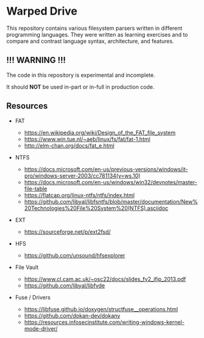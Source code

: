 Warped Drive
============

This repository contains various filesystem parsers written in different
programming languages. They were written as learning exercises and to
compare and contrast language syntax, architecture, and features.

!!! WARNING !!!
---------------

The code in this repository is experimental and incomplete.

It should **NOT** be used in-part or in-full in production code.


Resources
---------

 * FAT
    * <https://en.wikipedia.org/wiki/Design_of_the_FAT_file_system>
    * <https://www.win.tue.nl/~aeb/linux/fs/fat/fat-1.html>
    * <http://elm-chan.org/docs/fat_e.html>

 * NTFS
    * <https://docs.microsoft.com/en-us/previous-versions/windows/it-pro/windows-server-2003/cc781134(v=ws.10)>
    * <https://docs.microsoft.com/en-us/windows/win32/devnotes/master-file-table>
    * <https://flatcap.org/linux-ntfs/ntfs/index.html>
    * <https://github.com/libyal/libfsntfs/blob/master/documentation/New%20Technologies%20File%20System%20(NTFS).asciidoc>

 * EXT
    * <https://sourceforge.net/p/ext2fsd/>

 * HFS
    * <https://github.com/unsound/hfsexplorer>

 * File Vault
    * <https://www.cl.cam.ac.uk/~osc22/docs/slides_fv2_ifip_2013.pdf>
    * <https://github.com/libyal/libfvde>

 * Fuse / Drivers
    * <https://libfuse.github.io/doxygen/structfuse__operations.html>
    * <https://github.com/dokan-dev/dokany>
    * <https://resources.infosecinstitute.com/writing-windows-kernel-mode-driver/>
